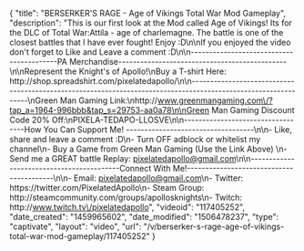 {
    "title": "BERSERKER'S RAGE - Age of Vikings Total War Mod Gameplay",
    "description": "This is our first look at the Mod called Age of Vikings!  Its for the DLC of Total War:Attila - age of charlemagne.  The battle is one of the closest battles that I have ever fought!  Enjoy :D\n\nIf you enjoyed the video don't forget to Like and Leave a comment :D\n\n-----------------------------------------PA Merchandise----------------------------------------------\n\nRepresent the Knight's of Apollo!\nBuy a T-shirt Here: http:\/\/shop.spreadshirt.com\/pixelatedapollo\/\n\n---------------------------------------------------------------------------------------------------------------\nGreen Man Gaming Link:\nhttp:\/\/www.greenmangaming.com\/?tap_a=1964-996bbb&tap_s=29753-aa0a78\n\nGreen Man Gaming Discount Code 20% Off:\nPIXELA-TEDAPO-LLOSVE\n\n----------------------------------How You Can Support Me! -----------------------------------\n\n- Like, share and leave a comment :D\n- Turn OFF adblock or whitelist my channel\n- Buy a Game from Green Man Gaming (Use the Link Above) \n- Send me a GREAT battle Replay: pixelatedapollo@gmail.com\n\n------------------------------------------Connect With Me!-----------------------------------------\n\n- Email: pixelatedapollo@gmail.com\n- Twitter: https:\/\/twitter.com\/PixelatedApollo\n- Steam Group:  http:\/\/steamcommunity.com\/groups\/apollosknights\n- Twitch: http:\/\/www.twitch.tv\/pixelatedapollo",
    "videoid": "117405252",
    "date_created": "1459965602",
    "date_modified": "1506478237",
    "type": "captivate",
    "layout": "video",
    "url": "\/v\/berserker-s-rage-age-of-vikings-total-war-mod-gameplay\/117405252"
}